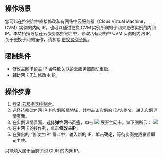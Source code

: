 ## 操作场景

您可以在控制台中直接修改私有网络中云服务器（Cloud Virtual Machine，CVM）实例的内网 IP，也可以通过更换 CVM 实例所属的子网来更改实例的内网 IP。本文档指导您在云服务器控制台中，修改私有网络中 CVM 实例的内网 IP。
关于更换子网的操作，请参考 [更换实例子网](https://cloud.tencent.com/document/product/213/16565)。

## 限制条件

- 修改主网卡的主 IP 会导致关联的云服务器自动重启。
- 辅助网卡无法修改主 IP。

## 操作步骤

1. 登录 [云服务器控制台](https://console.cloud.tencent.com/cvm/index)。
2. 选择待修改内网 IP 的实例所属地域，并单击该实例的 ID/实例名，进入实例详情页面。
3. 在实例详情页面，选择**弹性网卡**页签，单击 <img src="https://main.qcloudimg.com/raw/57a0c76b72cd97bd80bf857cd30c867a.png" style="margin: 0;"></img> 展开主网卡。如下图所示：
![](https://qcloudimg.tencent-cloud.cn/raw/92ee92bcff0162d3b565e6ee5c4a289e.png)
4. 在主网卡的操作列，单击**修改主IP**。
5. 在弹出的 “修改主IP” 窗口中，输入新的 IP，单击**确定**，等待实例完成重启即可生效。
<dx-alert infotype="notice" title="">
只能填入属于当前子网 CIDR 的内网 IP。
</dx-alert>






